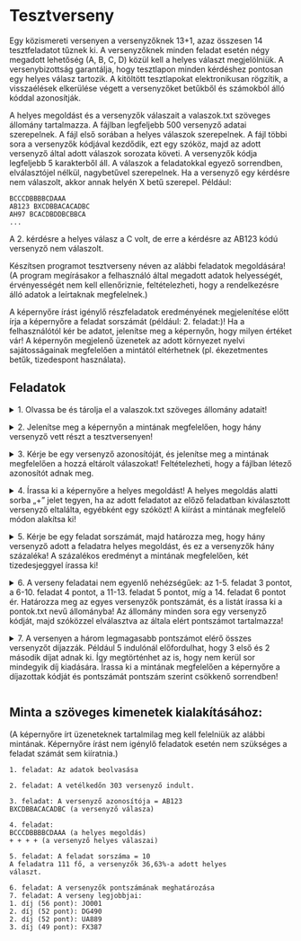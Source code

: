 # Tesztverseny
Egy közismereti versenyen a versenyzőknek 13+1, azaz összesen 14 tesztfeladatot tűznek ki. A versenyzőknek minden feladat esetén négy megadott lehetőség (A, B, C, D) közül kell a helyes választ megjelölniük. A versenybizottság garantálja, hogy tesztlapon minden kérdéshez pontosan egy helyes válasz tartozik. A kitöltött tesztlapokat elektronikusan rögzítik, a visszaélések elkerülése végett a versenyzőket betűkből és számokból álló kóddal azonosítják.

A helyes megoldást és a versenyzők válaszait a valaszok.txt szöveges állomány tartalmazza. A fájlban legfeljebb 500 versenyző adatai szerepelnek. A fájl első sorában a helyes válaszok szerepelnek. A fájl többi sora a versenyzők kódjával kezdődik, ezt egy szóköz, majd
az adott versenyző által adott válaszok sorozata követi. A versenyzők kódja legfeljebb 5 karakterből áll. A válaszok a feladatokkal egyező sorrendben, elválasztójel nélkül, nagybetűvel szerepelnek. Ha a versenyző egy kérdésre nem válaszolt, akkor annak helyén X
betű szerepel. Például:

```
BCCCDBBBBCDAAA
AB123 BXCDBBACACADBC
AH97 BCACDBDDBCBBCA
...
```
A 2. kérdésre a helyes válasz a C volt, de erre a kérdésre az AB123 kódú versenyző nem válaszolt.

Készítsen programot tesztverseny néven az alábbi feladatok megoldására! (A program megírásakor a felhasználó által megadott adatok helyességét, érvényességét nem kell ellenőriznie, feltételezheti, hogy a rendelkezésre álló adatok a leírtaknak megfelelnek.)

A képernyőre írást igénylő részfeladatok eredményének megjelenítése előtt írja a képernyőre a feladat sorszámát (például: 2. feladat:)! Ha a felhasználótól kér be adatot, jelenítse meg a képernyőn, hogy milyen értéket vár! A képernyőn megjelenő üzenetek az adott környezet
nyelvi sajátosságainak megfelelően a mintától eltérhetnek (pl. ékezetmentes betűk, tizedespont használata).

## Feladatok

<details>
<summary>
1. Olvassa be és tárolja el a valaszok.txt szöveges állomány adatait! <p>
</summary>


`1. feladat`
```python
válaszok = []
 
forrásfájl = open('valaszok.txt')
for sor in forrásfájl:
    válaszok.append(sor.strip().split())
forrásfájl.close()
```

<hr/>
</details>


<details>
<summary>
2. Jelenítse meg a képernyőn a mintának megfelelően, hogy hány versenyző vett részt a tesztversenyen! <p>
</summary>

`2. feladat`
```python
print('2. feladat: A vetélkedőn', len(válaszok), 'versenyző indult.')
```

<hr/>
</details>

<details>
<summary>
3. Kérje be egy versenyző azonosítóját, és jelenítse meg a mintának megfelelően a hozzá eltárolt válaszokat! Feltételezheti, hogy a fájlban létező azonosítót adnak meg. <p>
</summary>

`3. feladat`
```python
versenyzőazonosító = input('3. feladat: A versenyző azonosítója = ')
for bejegyzés in válaszok:
    if bejegyzés[0] == versenyzőazonosító:
        versenyző_válaszai = bejegyzés[1]
        print(versenyző_válaszai, ' (a versenyző válasza)')
        break
```

<hr/>
</details>

<details>
<summary>
4. Írassa ki a képernyőre a helyes megoldást! A helyes megoldás alatti sorba „+” jelet tegyen, ha az adott feladatot az előző feladatban kiválasztott versenyző eltalálta, egyébként egy szóközt! A kiírást a mintának megfelelő módon alakítsa ki! <p>
</summary>

`4. feladat`
```python
print('4. feladat')
print(helyes_válaszok, ' (a helyes megoldás)')
for index in range(len(versenyző_válaszai)):
    if versenyző_válaszai[index] == helyes_válaszok[index]:
        print('+', end='')
    else:
        print(' ', end='')
print(' (a versenyző helyes válaszai)')
```

<hr/>
</details>

<details>
<summary>
5. Kérje be egy feladat sorszámát, majd határozza meg, hogy hány versenyző adott a feladatra helyes megoldást, és ez a versenyzők hány százaléka! A százalékos eredményt a mintának megfelelően, két tizedesjeggyel írassa ki! <p>
</summary>

`5. feladat`
```python
feladat_sorszáma = int(input('5. feladat: A feladat sorszáma = '))
feladat_indexe = feladat_sorszáma - 1
 
számláló = 0
for bejegyzés in válaszok:
    if bejegyzés[1][feladat_indexe] == helyes_válaszok[feladat_indexe]:
        számláló += 1
print('A feladatra', számláló, 'fő, a versenyzők', round(számláló/len(válaszok)*100, 2), '%-a adott helyes választ.')
```

<hr/>
</details>


<details>
<summary>
6. A verseny feladatai nem egyenlő nehézségűek: az 1-5. feladat 3 pontot, a 6-10. feladat 4 pontot, a 11-13. feladat 5 pontot, míg a 14. feladat 6 pontot ér. Határozza meg az egyes versenyzők pontszámát, és a listát írassa ki a pontok.txt nevű állományba! Az állomány minden sora egy versenyző kódját, majd szóközzel elválasztva az általa elért pontszámot tartalmazza! <p>
</summary>

`6. feladat`
```python
pontok = []
for bejegyzés in válaszok:
    pontok.append([bejegyzés[0], feladatsort_pontoz(helyes_válaszok, bejegyzés[1])])
célfájl = open('pontok.txt', 'w')
for sor in pontok:
    print(sor[0], sor[1], file=célfájl)
célfájl.close()
```
`6. feladat feladatsort_pontoz`
```python
def feladatsort_pontoz(helyesek, mostaniak):
    pontszám = 0
    for index in range(len(helyesek)):
        if helyesek[index] == mostaniak[index]:
            if 0 <= index <= 4:
                pontszám += 3
            elif 5 <= index <= 9:
                pontszám += 4
            elif 10 <= index <= 12:
                pontszám += 5
            elif index == 13:
                pontszám += 6
    return pontszám
```

<hr/>
</details>

<details>
<summary>
7. A versenyen a három legmagasabb pontszámot elérő összes versenyzőt díjazzák. Például 5 indulónál előfordulhat, hogy 3 első és 2 második díjat adnak ki. Így megtörténhet az is, hogy nem kerül sor mindegyik díj kiadására. Írassa ki a mintának megfelelően a képernyőre a díjazottak kódját és pontszámát pontszám szerint csökkenő sorrendben! <p>
</summary>

`7. feladat`
```python
print('7. feladat: A verseny legjobbjai:')
ponthalmaz = set()
for bejegyzés in pontok:
    ponthalmaz.add(bejegyzés[1])
pontlista = sorted(list(ponthalmaz), reverse = True)[0:3]
 
for pontszám in pontlista:
    for bejegyzés in pontok:
        if bejegyzés[1] == pontszám:
             print(pontlista.index(pontszám)+1, '. (', pontszám, ' pont): ', bejegyzés[0], sep='')
```

<hr/>
</details>

## Minta a szöveges kimenetek kialakításához:
(A képernyőre írt üzeneteknek tartalmilag meg kell felelniük az alábbi mintának. Képernyőre írást nem igénylő feladatok esetén nem szükséges a feladat számát sem kiíratnia.)

```
1. feladat: Az adatok beolvasása

2. feladat: A vetélkedőn 303 versenyző indult.

3. feladat: A versenyző azonosítója = AB123
BXCDBBACACADBC (a versenyző válasza)

4. feladat:
BCCCDBBBBCDAAA (a helyes megoldás)
+ + + + (a versenyző helyes válaszai)

5. feladat: A feladat sorszáma = 10
A feladatra 111 fő, a versenyzők 36,63%-a adott helyes
választ.

6. feladat: A versenyzők pontszámának meghatározása
7. feladat: A verseny legjobbjai:
1. díj (56 pont): JO001
2. díj (52 pont): DG490
2. díj (52 pont): UA889
3. díj (49 pont): FX387
```
